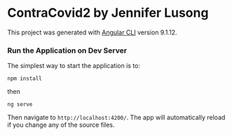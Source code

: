 # ContraCovid2 by Jennifer Lusong

This project was generated with [Angular CLI](https://github.com/angular/angular-cli) version 9.1.12.

### Run the Application on Dev Server

The simplest way to start the application is to:
```
npm install
```

then

```
ng serve
```

Then navigate to `http://localhost:4200/`. The app will automatically reload if you change any of the source files.
